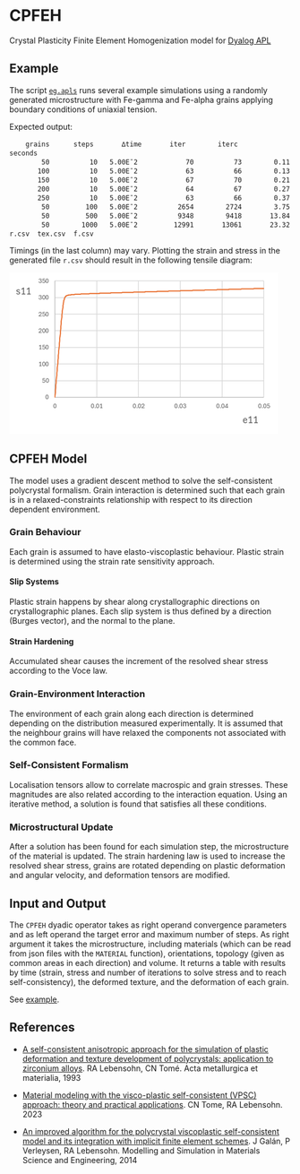 # CPFEH

Crystal Plasticity Finite Element Homogenization model for
[Dyalog APL](https://www.dyalog.com/)

## Example

The script [`eg.apls`](eg.apls) runs several example simulations using
a randomly generated microstructure with Fe-gamma and Fe-alpha grains applying
boundary conditions of uniaxial tension.

Expected output:

        grains      steps       ∆time       iter        iterc       seconds
            50          10   5.00E¯2            70          73        0.11
           100          10   5.00E¯2            63          66        0.13
           150          10   5.00E¯2            67          70        0.21
           200          10   5.00E¯2            64          67        0.27
           250          10   5.00E¯2            63          66        0.37
            50         100   5.00E¯2          2654        2724        3.75
            50         500   5.00E¯2          9348        9418       13.84
            50        1000   5.00E¯2         12991       13061       23.32   r.csv  tex.csv  f.csv

Timings (in the last column) may vary. Plotting the strain and stress
in the generated file `r.csv` should result in the following tensile
diagram:

![Tensile diagram](eg.png)

## CPFEH Model

The model uses a gradient descent method to solve the self-consistent
polycrystal formalism. Grain interaction is determined such that each
grain is in a relaxed-constraints relationship with respect to its
direction dependent environment.

### Grain Behaviour

Each grain is assumed to have elasto-viscoplastic behaviour. Plastic
strain is determined using the strain rate sensitivity approach.

#### Slip Systems

Plastic strain happens by shear along crystallographic directions
on crystallographic planes. Each slip system is thus defined by
a direction (Burges vector), and the normal to the plane.

#### Strain Hardening

Accumulated shear causes the increment of the resolved shear stress
according to the Voce law.

### Grain-Environment Interaction

The environment of each grain along each direction is determined
depending on the distribution measured experimentally. It is assumed
that the neighbour grains will have relaxed the components not
associated with the common face.

### Self-Consistent Formalism

Localisation tensors allow to correlate macrospic and grain stresses.
These magnitudes are also related according to the interaction equation.
Using an iterative method, a solution is found that satisfies all
these conditions.

### Microstructural Update

After a solution has been found for each simulation step, the
microstructure of the material is updated. The strain hardening law
is used to increase the resolved shear stress, grains are rotated
depending on plastic deformation and angular velocity, and deformation
tensors are modified.

## Input and Output

The `CPFEH` dyadic operator takes as right operand convergence parameters
and as left operand the target error and maximum number of steps. As right
argument it takes the microstructure, including materials (which can be
read from json files with the `MATERIAL` function), orientations,
topology (given as common areas in each direction) and volume. It returns
a table with results by time (strain, stress and number of iterations to
solve stress and to reach self-consistency), the deformed texture, and the
deformation of each grain.

See [example](eg.apls).

## References

- [A self-consistent anisotropic approach for the simulation of plastic
deformation and texture development of polycrystals: application to zirconium alloys][1].
RA Lebensohn, CN Tomé. Acta metallurgica et materialia, 1993

- [Material modeling with the visco-plastic self-consistent (VPSC) approach: theory
and practical applications][2]. CN Tome, RA Lebensohn. 2023

- [An improved algorithm for the polycrystal viscoplastic self-consistent model and
its integration with implicit finite element schemes][3]. J Galán, P Verleysen, RA Lebensohn.
Modelling and Simulation in Materials Science and Engineering, 2014

[1]: https://www.sciencedirect.com/science/article/abs/pii/095671519390130K
[2]: https://www.sciencedirect.com/book/9780128207130/material-modeling-with-the-visco-plastic-self-consistent-vpsc-approach
[3]: https://iopscience.iop.org/article/10.1088/0965-0393/22/5/055023/meta
